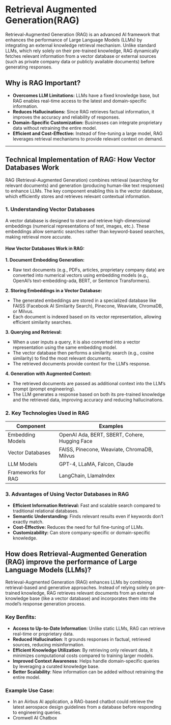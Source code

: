 # Retrieval Augmented Generation(RAG)

Retrieval-Augmented Generation (RAG) is an advanced AI framework that enhances the performance of Large Language Models (LLMs) by integrating an external knowledge retrieval mechanism. Unlike standard LLMs, which rely solely on their pre-trained knowledge, RAG dynamically fetches relevant information from a vector database or external sources (such as private company data or publicly available documents) before generating responses.

## Why is RAG Important?
- **Overcomes LLM Limitations:** LLMs have a fixed knowledge base, but RAG enables real-time access to the latest and domain-specific information.
- **Reduces Hallucinations:** Since RAG retrieves factual information, it improves the accuracy and reliability of responses.
- **Domain-Specific Customization:** Businesses can integrate proprietary data without retraining the entire model.
- **Efficient and Cost-Effective:** Instead of fine-tuning a large model, RAG leverages retrieval mechanisms to provide relevant context on demand.

---

## Technical Implementation of RAG: How Vector Databases Work
RAG (Retrieval-Augmented Generation) combines retrieval (searching for relevant documents) and generation (producing human-like text responses) to enhance LLMs. The key component enabling this is the vector database, which efficiently stores and retrieves relevant contextual information.

### 1. Understanding Vector Databases
A vector database is designed to store and retrieve high-dimensional embeddings (numerical representations of text, images, etc.). These embeddings allow semantic searches rather than keyword-based searches, making retrieval more accurate.

#### How Vector Databases Work in RAG:
**1. Document Embedding Generation:**
- Raw text documents (e.g., PDFs, articles, proprietary company data) are converted into numerical vectors using embedding models (e.g., OpenAI’s text-embedding-ada, BERT, or Sentence Transformers).

**2. Storing Embeddings in a Vector Database:**
- The generated embeddings are stored in a specialized database like FAISS (Facebook AI Similarity Search), Pinecone, Weaviate, ChromaDB, or Milvus.
- Each document is indexed based on its vector representation, allowing efficient similarity searches.

**3. Querying and Retrieval:**
- When a user inputs a query, it is also converted into a vector representation using the same embedding model.
- The vector database then performs a similarity search (e.g., cosine similarity) to find the most relevant documents.
- The retrieved documents provide context for the LLM’s response.

**4. Generation with Augmented Context:**
- The retrieved documents are passed as additional context into the LLM’s prompt (prompt engineering).
- The LLM generates a response based on both its pre-trained knowledge and the retrieved data, improving accuracy and reducing hallucinations.

### 2. Key Technologies Used in RAG
| Component        | 	Examples |
| ---------------- | ----------- |
| Embedding Models | 	OpenAI Ada, BERT, SBERT, Cohere, Hugging Face |
| Vector Databases |	FAISS, Pinecone, Weaviate, ChromaDB, Milvus   |
| LLM Models	     |  GPT-4, LLaMA, Falcon, Claude                  |
| Frameworks for RAG| LangChain, LlamaIndex                         |

### 3. Advantages of Using Vector Databases in RAG
- **Efficient Information Retrieval:** Fast and scalable search compared to traditional relational databases.
- **Semantic Understanding:** Finds relevant results even if keywords don’t exactly match.
- **Cost-Effective:** Reduces the need for full fine-tuning of LLMs.
- **Customizability:** Can store company-specific or domain-specific knowledge.


## How does Retrieval-Augmented Generation (RAG) improve the performance of Large Language Models (LLMs)?
Retrieval-Augmented Generation (RAG) enhances LLMs by combining retrieval-based and generative approaches. Instead of relying solely on pre-trained knowledge, RAG retrieves relevant documents from an external knowledge base (like a vector database) and incorporates them into the model’s response generation process.

### Key Benfits:
- **Access to Up-to-Date Information**: Unlike static LLMs, RAG can retrieve real-time or proprietary data.
- **Reduced Hallucination**: It grounds responses in factual, retrieved sources, reducing misinformation.
- **Efficient Knowledge Utilization**:  By retrieving only relevant data, it minimizes computational costs compared to training larger models.
- **Improved Context Awareness**: Helps handle domain-specific queries by leveraging a curated knowledge base.
- **Better Scalability**: New information can be added without retraining the entire model.

### Example Use Case:
- In an Airbus AI application, a RAG-based chatbot could retrieve the latest aerospace design guidelines from a database before responding to engineering queries.
- Cromwell AI Chatbox

   
